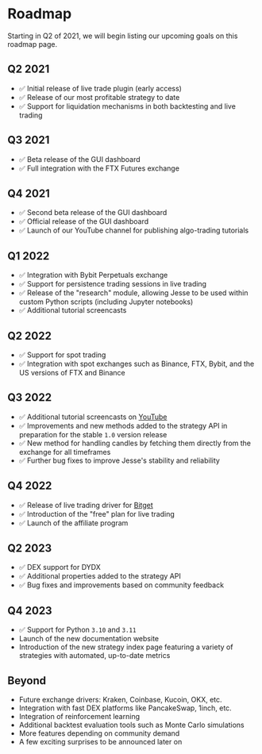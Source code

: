 # Roadmap

Starting in Q2 of 2021, we will begin listing our upcoming goals on this roadmap page.

## Q2 2021
- ✅ Initial release of live trade plugin (early access)
- ✅ Release of our most profitable strategy to date
- ✅ Support for liquidation mechanisms in both backtesting and live trading

## Q3 2021
- ✅ Beta release of the GUI dashboard
- ✅ Full integration with the FTX Futures exchange

## Q4 2021
- ✅ Second beta release of the GUI dashboard
- ✅ Official release of the GUI dashboard
- ✅ Launch of our YouTube channel for publishing algo-trading tutorials

## Q1 2022
- ✅ Integration with Bybit Perpetuals exchange
- ✅ Support for persistence trading sessions in live trading
- ✅ Release of the "research" module, allowing Jesse to be used within custom Python scripts (including Jupyter notebooks)
- ✅ Additional tutorial screencasts

## Q2 2022
- ✅ Support for spot trading
- ✅ Integration with spot exchanges such as Binance, FTX, Bybit, and the US versions of FTX and Binance

## Q3 2022
- ✅ Additional tutorial screencasts on [YouTube](https://jesse.trade/youtube)
- ✅ Improvements and new methods added to the strategy API in preparation for the stable `1.0` version release
- ✅ New method for handling candles by fetching them directly from the exchange for all timeframes
- ✅ Further bug fixes to improve Jesse's stability and reliability

## Q4 2022
- ✅ Release of live trading driver for [Bitget](https://jesse.trade/bitget)
- ✅ Introduction of the "free" plan for live trading
- ✅ Launch of the affiliate program

## Q2 2023
- ✅ DEX support for DYDX
- ✅ Additional properties added to the strategy API
- ✅ Bug fixes and improvements based on community feedback

## Q4 2023
- ✅ Support for Python `3.10` and `3.11`
- Launch of the new documentation website
- Introduction of the new strategy index page featuring a variety of strategies with automated, up-to-date metrics

## Beyond
- Future exchange drivers: Kraken, Coinbase, Kucoin, OKX, etc.
- Integration with fast DEX platforms like PancakeSwap, 1inch, etc.
- Integration of reinforcement learning
- Additional backtest evaluation tools such as Monte Carlo simulations
- More features depending on community demand
- A few exciting surprises to be announced later on
